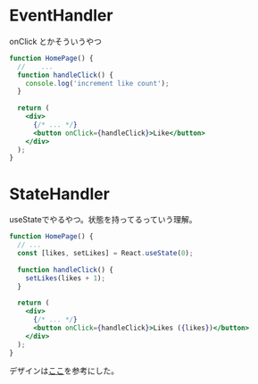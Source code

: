 # EventHandler
onClick とかそういうやつ
```jsx
function HomePage() {
  // 	...
  function handleClick() {
    console.log('increment like count');
  }
 
  return (
    <div>
      {/* ... */}
      <button onClick={handleClick}>Like</button>
    </div>
  );
}
```
# StateHandler
useStateでやるやつ。状態を持ってるっていう理解。
```jsx
function HomePage() {
  // ...
  const [likes, setLikes] = React.useState(0);
 
  function handleClick() {
    setLikes(likes + 1);
  }
 
  return (
    <div>
      {/* ... */}
      <button onClick={handleClick}>Likes ({likes})</button>
    </div>
  );
}
```



デザインは[ここ](https://lightgauge.net/language/javascript/cdn-react-mui)を参考にした。

